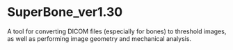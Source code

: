# SuperBone_ver1.30
A tool for converting DICOM files (especially for bones) to threshold images, as well as performing image geometry and mechanical analysis.
